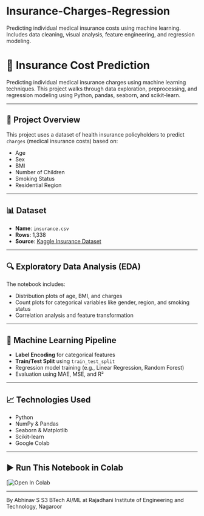 # Insurance-Charges-Regression
Predicting individual medical insurance costs using machine learning. Includes data cleaning, visual analysis, feature engineering, and regression modeling.
# 🏥 Insurance Cost Prediction

Predicting individual medical insurance charges using machine learning techniques. This project walks through data exploration, preprocessing, and regression modeling using Python, pandas, seaborn, and scikit-learn.

---

## 📂 Project Overview

This project uses a dataset of health insurance policyholders to predict `charges` (medical insurance costs) based on:
- Age
- Sex
- BMI
- Number of Children
- Smoking Status
- Residential Region

---

## 📊 Dataset

- **Name**: `insurance.csv`
- **Rows**: 1,338
- **Source**: [Kaggle Insurance Dataset](https://www.kaggle.com/datasets/mirichoi0218/insurance)

---

## 🔍 Exploratory Data Analysis (EDA)

The notebook includes:
- Distribution plots of age, BMI, and charges
- Count plots for categorical variables like gender, region, and smoking status
- Correlation analysis and feature transformation

---

## 🧪 Machine Learning Pipeline

- **Label Encoding** for categorical features
- **Train/Test Split** using `train_test_split`
- Regression model training (e.g., Linear Regression, Random Forest)
- Evaluation using MAE, MSE, and R²

---

## 📈 Technologies Used

- Python
- NumPy & Pandas
- Seaborn & Matplotlib
- Scikit-learn
- Google Colab

---

## ▶️ Run This Notebook in Colab

[![Open In Colab](https://colab.research.google.com/drive/1NpKkXIF7xv4KEugrhK-KrS8AWY2CoNIN?usp=sharing)

---
By
Abhinav S 
S3 BTech AI/ML at Rajadhani Institute of Engineering and Technology, Nagaroor
